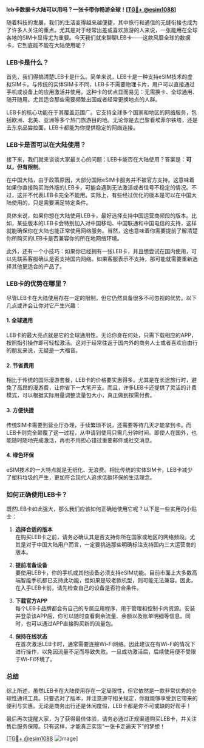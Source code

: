 **leb卡数据卡大陆可以用吗？一张卡带你畅游全球！[[TG💪+ @esim1088](https://t.me/s/esim1088)]**

随着科技的发展，我们的生活变得越来越便捷，其中旅行和通信的无缝衔接也成为了许多人关注的重点。尤其是对于经常出差或喜欢旅游的人来说，一张能用在全球各地的SIM卡显得尤为重要。今天我们就来聊聊LEB卡——这款风靡全球的数据卡，它到底能不能在大陆使用呢？

### LEB卡是什么？

首先，我们得搞清楚LEB卡是什么。简单来说，LEB卡是一种支持eSIM技术的虚拟SIM卡。与传统的实体SIM卡不同，LEB卡不需要物理卡片，用户可以直接通过手机或设备上的应用激活并使用。这种卡的优点显而易见：无需换卡、全球通用、随开随用。尤其适合那些需要频繁出国或者经常更换地点的人群。

LEB卡的核心功能在于其覆盖范围广。它支持全球多个国家和地区的网络服务，包括欧洲、北美、亚洲等多个热门旅游目的地。无论你是去巴黎看埃菲尔铁塔，还是去东京品尝拉面，LEB卡都能为你提供稳定的网络连接。

### LEB卡是否可以在大陆使用？

接下来，我们就来谈谈大家最关心的问题：LEB卡能否在大陆使用？答案是：**可以，但有限制**。

在中国大陆，由于政策原因，大部分国际eSIM卡服务并不被官方支持。这意味着如果你直接购买海外版的LEB卡，可能会遇到无法激活或者信号不稳定的情况。不过，这并不代表LEB卡完全不能用。实际上，有些经过优化的版本是可以在中国大陆使用的，只是需要满足特定条件。

具体来说，如果你想在大陆使用LEB卡，最好选择支持中国运营商频段的版本。比如，某些版本的LEB卡会特别加入对中国移动、中国联通和中国电信的支持，这样就能确保你在大陆也能正常使用网络服务。当然，这也意味着你需要提前了解清楚你所购买的LEB卡是否兼容你的所在地网络环境。

此外，还有一个小技巧：如果你已经拥有一张LEB卡，并且想尝试在国内使用，可以先联系客服确认是否支持国内网络。如果客服表示不支持，那可能就需要重新选择其他更适合的产品了。

### LEB卡的优势在哪里？

尽管LEB卡在大陆使用存在一定的限制，但它仍然具备很多不可忽视的优势。以下几点或许会让你对它产生兴趣：

#### 1. **全球通用**
   LEB卡的最大亮点就是它的全球通用性。无论你身在何处，只需下载相应的APP，按照指引操作即可轻松激活。这对于经常往返于国内外的商务人士或者喜欢自由行的朋友来说，无疑是一大福音。

#### 2. **节省费用**
   相比于传统的国际漫游套餐，LEB卡的价格要实惠得多。尤其是在长途旅行时，避免了高昂的漫游费，让你省下一大笔开支。而且，许多LEB卡还提供了灵活的计费模式，可以根据实际用量调整流量包大小，真正做到按需付费。

#### 3. **方便快捷**
   传统SIM卡需要到营业厅办理，手续繁琐不说，还需要等待几天才能拿到卡。而LEB卡则完全颠覆了这一过程，从申请到使用只需几分钟时间。即使人在国外，也能随时随地完成激活，再也不用担心错过重要邮件或社交消息。

#### 4. **绿色环保**
   eSIM技术的一大特点就是无纸化、无浪费。相比传统的实体SIM卡，LEB卡减少了塑料垃圾的产生，更加符合现代人追求低碳环保的生活理念。

### 如何正确使用LEB卡？

既然LEB卡如此强大，那么我们应该如何正确地使用它呢？以下是一些实用的小贴士：

1. **选择合适的版本**  
   在购买LEB卡之前，请务必确认其是否支持你所在国家或地区的网络频段。尤其是对于中国大陆用户而言，一定要挑选那些明确标注支持国内三大运营商的版本。

2. **提前准备设备**  
   要使用LEB卡，你的手机或其他设备必须支持eSIM功能。目前市面上大多数高端智能手机都已支持此功能，但如果是较老款机型，则可能无法兼容。因此，在入手LEB卡前，请先检查自己的设备是否符合条件。

3. **下载官方APP**  
   每个LEB卡品牌都会有自己的专属应用程序，用于管理和控制卡内资源。安装并登录该APP后，你可以随时查看剩余流量、余额以及账单明细等信息。同时，也可以通过APP直接购买新的流量包。

4. **保持在线状态**  
   在首次激活LEB卡时，通常需要连接Wi-Fi网络。因此建议在有Wi-Fi的情况下进行操作，以免因流量不足而导致失败。一旦成功激活后，后续使用便不受限于Wi-Fi环境了。

### 总结

综上所述，虽然LEB卡在大陆使用存在一定局限性，但它依然是一款非常优秀的全球性通讯工具。只要选对了版本，并注意遵守相关规定，你就能够享受到它带来的便利与实惠。无论是商务出行还是休闲度假，LEB卡都是你不可或缺的好帮手！

最后再次提醒大家，为了获得最佳体验，请务必通过正规渠道购买LEB卡，并关注售后服务保障。只有这样，才能真正实现“一张卡走遍天下”的梦想！

[[TG💪+ @esim1088](https://t.me/s/esim1088) ![Image](https://i.postimg.cc/4NQfJmqS/Snipaste-2025-05-13-00-14-12.png)]
